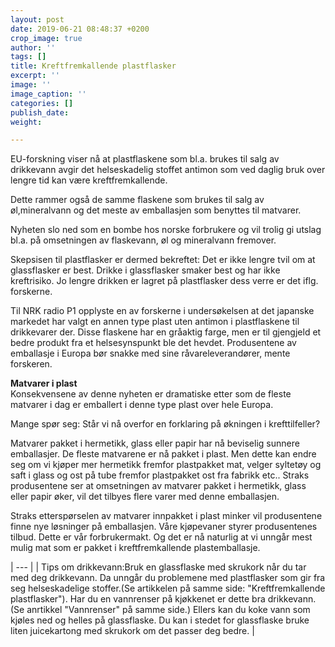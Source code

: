 ```yaml
---
layout: post
date: 2019-06-21 08:48:37 +0200
crop_image: true
author: ''
tags: []
title: Kreftfremkallende plastflasker
excerpt: ''
image: ''
image_caption: ''
categories: []
publish_date: 
weight: 

---
```


EU-forskning viser nå at plastflaskene som bl.a. brukes til salg av drikkevann avgir det helseskadelig stoffet antimon som ved daglig bruk over lengre tid kan være kreftfremkallende.

Dette rammer også de samme flaskene som brukes til salg av øl,mineralvann og det meste av emballasjen som benyttes til matvarer.

Nyheten slo ned som en bombe hos norske forbrukere og vil trolig gi utslag bl.a. på omsetningen av flaskevann, øl og mineralvann fremover.

Skepsisen til plastflasker er dermed bekreftet: Det er ikke lengre tvil om at glassflasker er best. Drikke i glassflasker smaker best og har ikke kreftrisiko. Jo lengre drikken er lagret på plastflasker dess verre er det iflg. forskerne.

Til NRK radio P1 opplyste en av forskerne i undersøkelsen at det japanske markedet har valgt en annen type plast uten antimon i plastflaskene til drikkevarer der. Disse flaskene har en gråaktig farge, men er til gjengjeld et bedre produkt fra et helsesynspunkt ble det hevdet. Produsentene av emballasje i Europa bør snakke med sine råvareleverandører, mente forskeren.

**Matvarer i plast**  
Konsekvensene av denne nyheten er dramatiske etter som de fleste matvarer i dag er emballert i denne type plast over hele Europa.

Mange spør seg: Står vi nå overfor en forklaring på økningen i krefttilfeller?

Matvarer pakket i hermetikk, glass eller papir har nå beviselig sunnere emballasjer. De fleste matvarene er nå pakket i plast. Men dette kan endre seg om vi kjøper mer hermetikk fremfor plastpakket mat, velger syltetøy og saft i glass og ost på tube fremfor plastpakket ost fra fabrikk etc.. Straks produsentene ser at omsetningen av matvarer pakket i hermetikk, glass eller papir øker, vil det tilbyes flere varer med denne emballasjen.

Straks etterspørselen av matvarer innpakket i plast minker vil produsentene finne nye løsninger på emballasjen. Våre kjøpevaner styrer produsentenes tilbud. Dette er vår forbrukermakt. Og det er nå naturlig at vi unngår mest mulig mat som er pakket i kreftfremkallende plastemballasje.

| --- |
| Tips om drikkevann:Bruk en glassflaske med skrukork når du tar med deg drikkevann. Da unngår du problemene med plastflasker som gir fra seg helseskadelige stoffer.(Se artikkelen på samme side: "Kreftfremkallende plastflasker"). Har du en vannrenser på kjøkkenet er dette bra drikkevann. (Se anrtikkel "Vannrenser" på samme side.) Ellers kan du koke vann som kjøles ned og helles på glassflaske. Du kan i stedet for glassflaske bruke liten juicekartong med skrukork om det passer deg bedre.  |
